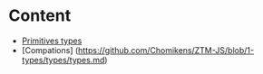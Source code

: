 # Content 
- [Primitives types](https://github.com/Chomikens/ZTM-JS/blob/1-types/types/types.md)
- [Compations] (https://github.com/Chomikens/ZTM-JS/blob/1-types/types/types.md)